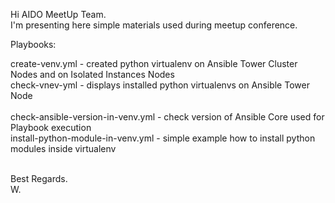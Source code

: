Hi AIDO MeetUp Team. <br />
I'm presenting here simple materials used during meetup conference.<br />

Playbooks:<br />

create-venv.yml - created python virtualenv on Ansible Tower Cluster Nodes and on Isolated Instances Nodes<br />
check-vnev-yml - displays installed python virtualenvs on Ansible Tower Node<br />
<br />
check-ansible-version-in-venv.yml - check version of Ansible Core used for Playbook execution<br />
install-python-module-in-venv.yml - simple example how to install python modules inside virtualenv<br />
<br />

Best Regards.<br />
 W.<br />
 




